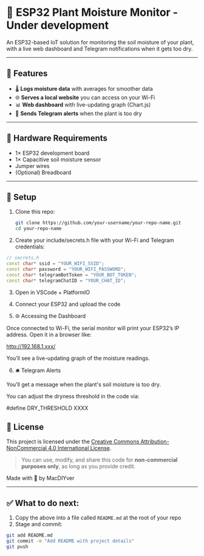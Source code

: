 # 🌱 ESP32 Plant Moisture Monitor - Under development

An ESP32-based IoT solution for monitoring the soil moisture of your plant, with a live web dashboard and Telegram notifications when it gets too dry.

---

## 🔧 Features

- 🌡️ **Logs moisture data** with averages for smoother data
- 🌐 **Serves a local website** you can access on your Wi-Fi
- 📊 **Web dashboard** with live-updating graph (Chart.js)
- 💬 **Sends Telegram alerts** when the plant is too dry

---

## 🧪 Hardware Requirements

- 1× ESP32 development board  
- 1× Capacitive soil moisture sensor  
- Jumper wires
- (Optional) Breadboard

---

## 🧠 Setup

1. Clone this repo:

   ```bash
   git clone https://github.com/your-username/your-repo-name.git
   cd your-repo-name
2. Create your include/secrets.h file with your Wi-Fi and Telegram credentials:

```cpp
// secrets.h
const char* ssid = "YOUR_WIFI_SSID";
const char* password = "YOUR_WIFI_PASSWORD";
const char* telegramBotToken = "YOUR_BOT_TOKEN";
const char* telegramChatID = "YOUR_CHAT_ID";
```
3. Open in VSCode + PlatformIO

4. Connect your ESP32 and upload the code

5. 🌐 Accessing the Dashboard

Once connected to Wi-Fi, the serial monitor will print your ESP32’s IP address.
Open it in a browser like:

http://192.168.1.xxx/

You’ll see a live-updating graph of the moisture readings.

6. 🛎️ Telegram Alerts

You’ll get a message when the plant's soil moisture is too dry.

You can adjust the dryness threshold in the code via:

#define DRY_THRESHOLD XXXX

## 📄 License

This project is licensed under the [Creative Commons Attribution-NonCommercial 4.0 International License](https://creativecommons.org/licenses/by-nc/4.0/).

> You can use, modify, and share this code for **non-commercial purposes only**, as long as you provide credit.


Made with 🌱 by MacDIYver

---

## ✅ What to do next:

1. Copy the above into a file called `README.md` at the root of your repo
2. Stage and commit:

```bash
git add README.md
git commit -m "Add README with project details"
git push
